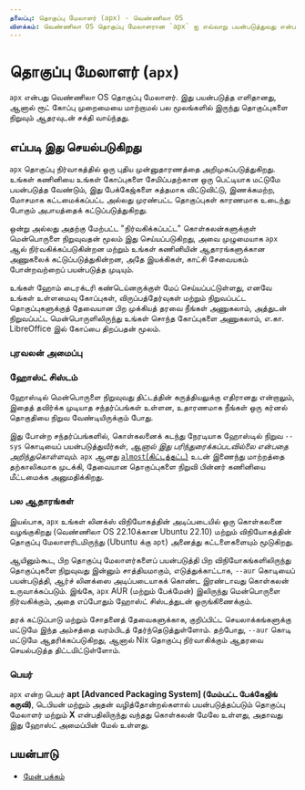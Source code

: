 ```yaml
---
தலைப்பு: தொகுப்பு மேலாளர் (apx) - வெண்ணிலா OS
விளக்கம்: வெண்ணிலா OS தொகுப்பு மேலாளரான `apx` ஐ எவ்வாறு பயன்படுத்துவது என்பதைக் கண்டறியவும்.
---
```


# தொகுப்பு மேலாளர் (`apx`)

`apx` என்பது வெண்ணிலா OS தொகுப்பு மேலாளர். இது பயன்படுத்த எளிதானது, ஆனால்
ரூட் கோப்பு முறைமையை மாற்றாமல் பல மூலங்களில் இருந்து தொகுப்புகளை நிறுவும் ஆதரவுடன் சக்தி வாய்ந்தது.

## எப்படி இது செயல்படுகிறது

`apx` தொகுப்பு நிர்வாகத்தில் ஒரு புதிய முன்னுதாரணத்தை அறிமுகப்படுத்துகிறது. உங்கள் கணினியை உங்கள் கோப்புகளை சேமிப்பதற்கான ஒரு பெட்டியாக மட்டுமே பயன்படுத்த வேண்டும், இது பேக்கேஜ்களை சுத்தமாக விட்டுவிட்டு, இணக்கமற்ற, மோசமாக கட்டமைக்கப்பட்ட அல்லது முரண்பட்ட தொகுப்புகள் காரணமாக உடைந்து போகும் அபாயத்தைக் கட்டுப்படுத்துகிறது.

ஒன்று அல்லது அதற்கு மேற்பட்ட "நிர்வகிக்கப்பட்ட" கொள்கலன்களுக்குள் மென்பொருளை நிறுவுவதன் மூலம் இது செய்யப்படுகிறது, அவை முழுமையாக `apx` ஆல் நிர்வகிக்கப்படுகின்றன மற்றும் உங்கள் கணினியின் ஆதாரங்களுக்கான அணுகலைக் கட்டுப்படுத்துகின்றன, அதே இயக்கிகள், காட்சி சேவையகம் போன்றவற்றைப் பயன்படுத்த முடியும்.

உங்கள் ஹோம் டைரக்டரி கண்டெய்னருக்குள் மேப் செய்யப்பட்டுள்ளது, எனவே உங்கள் உள்ளமைவு கோப்புகள், விருப்பத்தேர்வுகள் மற்றும் நிறுவப்பட்ட தொகுப்புகளுக்குத் தேவையான பிற முக்கியத் தரவை நீங்கள் அணுகலாம், அத்துடன் நிறுவப்பட்ட மென்பொருளிலிருந்து உங்கள் சொந்த கோப்புகளை அணுகலாம், எ.கா. LibreOffice இல் கோப்பை திறப்பதன் மூலம்.

### புரவலன் அமைப்பு

### ஹோஸ்ட் சிஸ்டம்

ஹோஸ்டில் மென்பொருளை நிறுவுவது திட்டத்தின் கருத்தியலுக்கு எதிரானது என்றாலும், இதைத் தவிர்க்க முடியாத சந்தர்ப்பங்கள் உள்ளன, உதாரணமாக நீங்கள் ஒரு கர்னல் தொகுதியை நிறுவ வேண்டியிருக்கும் போது.

இது போன்ற சந்தர்ப்பங்களில், கொள்கலனைக் கடந்து நேரடியாக ஹோஸ்டில் நிறுவ `--sys` கொடியைப் பயன்படுத்துவீர்கள், *ஆனால் இது பரிந்துரைக்கப்படவில்லை என்பதை அறிந்துகொள்ளவும்*. `apx` ஆனது [`almost`(கிட்டத்தட்ட)](/docs/almost) உடன் இணைந்து மாற்றத்தை தற்காலிகமாக முடக்கி, தேவையான தொகுப்புகளை நிறுவி பின்னர் கணினியை மீட்டமைக்க அனுமதிக்கிறது.

### பல ஆதாரங்கள்

இயல்பாக, `apx` உங்கள் லினக்ஸ் விநியோகத்தின் அடிப்படையில் ஒரு கொள்கலனை வழங்குகிறது (வெண்ணிலா OS 22.10க்கான Ubuntu 22.10) மற்றும் விநியோகத்தின் தொகுப்பு மேலாளரிடமிருந்து (Ubuntu க்கு `apt`) அனைத்து கட்டளைகளையும் மூடுகிறது.

ஆயினும்கூட, பிற தொகுப்பு மேலாளர்களைப் பயன்படுத்தி பிற விநியோகங்களிலிருந்து தொகுப்புகளை நிறுவுவது இன்னும் சாத்தியமாகும், எடுத்துக்காட்டாக, `--aur` கொடியைப் பயன்படுத்தி, ஆர்ச் லினக்ஸை அடிப்படையாகக் கொண்ட இரண்டாவது கொள்கலன் உருவாக்கப்படும். இங்கே, `apx` AUR (மற்றும் பேக்மேன்) இலிருந்து மென்பொருளை நிர்வகிக்கும், அதை எப்போதும் ஹோஸ்ட் சிஸ்டத்துடன் ஒருங்கிணைக்கும்.

தரக் கட்டுப்பாடு மற்றும் சோதனைத் தேவைகளுக்காக, குறிப்பிட்ட செயலாக்கங்களுக்கு மட்டுமே இந்த அம்சத்தை வரம்பிடத் தேர்ந்தெடுத்துள்ளோம். தற்போது, `--aur` கொடி மட்டுமே ஆதரிக்கப்படுகிறது, ஆனால் Nix தொகுப்பு நிர்வாகிக்கும் ஆதரவை செயல்படுத்த திட்டமிட்டுள்ளோம்.

### பெயர்

`apx` என்ற பெயர் **apt [Advanced Packaging System] (மேம்பட்ட பேக்கேஜிங் கருவி)**, டெபியன் மற்றும் அதன் வழித்தோன்றல்களால் பயன்படுத்தப்படும் தொகுப்பு மேலாளர் மற்றும் **X** என்பதிலிருந்து வந்தது கொள்கலன் மேலே உள்ளது, அதாவது இது ஹோஸ்ட் அமைப்பின் மேல் உள்ளது.

## பயன்பாடு

- [மேன் பக்கம்](/docs/apx/manpage)
